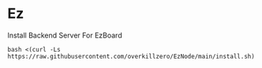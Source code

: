 # Ez
Install Backend Server For EzBoard
```
bash <(curl -Ls https://raw.githubusercontent.com/overkillzero/EzNode/main/install.sh)
```
